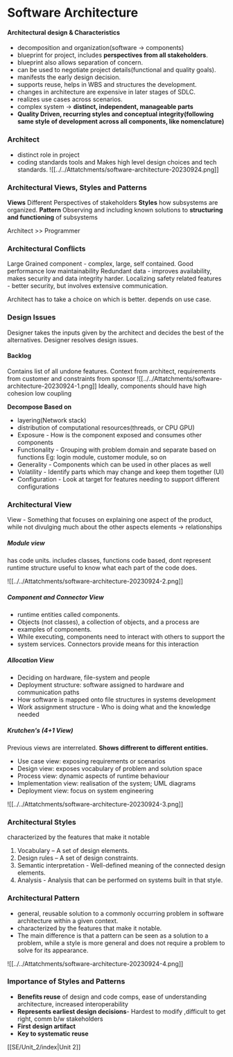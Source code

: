 # Software Architecture
#### Architectural design & Characteristics
- decomposition and organization(software -> components)
- blueprint for project, includes **perspectives from all stakeholders**. 
- blueprint also allows separation of concern.
- can be used to negotiate project details(functional and quality goals).
- manifests the early design decision.
- supports reuse, helps in WBS and structures the development.
- changes in architecture are expensive in later stages of SDLC.
-  realizes use cases across scenarios.
- complex system -> **distinct, independent, manageable parts**
- **Quality Driven, recurring styles and conceptual integrity(following same style of development across all components, like nomenclature)**


### Architect
- distinct role in project
- coding standards tools and 
Makes high level design choices and tech standards. 
![[../../Attatchments/software-architecture-20230924.png]] 

### Architectural Views, Styles and Patterns
**Views** Different Perspectives of stakeholders
**Styles** how subsystems are organized.
**Pattern** Observing and including known solutions to **structuring and functioning** of subsystems

Architect >> Programmer


### Architectural Conflicts
Large Grained component - complex, large, self contained. Good performance low maintainability
Redundant data - improves availability, makes security and data integrity harder.
Localizing safety related features - better security, but involves extensive communication.

Architect has to take a choice on which is better. depends on use case.

### Design Issues
Designer takes the inputs given by the architect and decides the best of the alternatives. 
Designer resolves design issues.

#### Backlog
Contains list of all undone features. 
Context from architect, requirements from customer and constraints from sponsor
![[../../Attatchments/software-architecture-20230924-1.png]]
Ideally, components should have high cohesion low coupling

**Decompose Based on**
- layering(Network stack)
- distribution of computational resources(threads, or CPU GPU)
- Exposure - How is the component exposed and consumes other components
- Functionality - Grouping with problem domain and separate based on functions Eg: login module, customer module, so on
- Generality - Components which can be used in other places as well
- Volatility - Identify parts which may change and keep them together (UI)
- Configuration - Look at target for features needing to support different configurations

### Architectural View
View - Something that focuses on explaining one aspect of the product, while not divulging much about the other aspects
elements -> relationships
##### Module view
has code units. includes classes, functions
code based, dont represent runtime structure
useful to know what each part of the code does.


![[../../Attatchments/software-architecture-20230924-2.png]]


##### Component and Connector View
- runtime entities called components.
- Objects (not classes), a collection of objects, and a process are
- examples of components.
- While executing, components need to interact with others to support the
- system services. Connectors provide means for this interaction

##### Allocation View
- Deciding on hardware, file-system and people
- Deployment structure: software assigned to hardware and communication paths
- How software is mapped onto file structures in systems development
- Work assignment structure - Who is doing what and the knowledge needed

##### Krutchen's (4+1 View)
Previous views are interrelated. 
**Shows diffrerent to different entities.**
- Use case view: exposing requirements or scenarios
- Design view: exposes vocabulary of problem and solution space
- Process view: dynamic aspects of runtime behaviour
- Implementation view: realisation of the system; UML diagrams
- Deployment view: focus on system engineering

![[../../Attatchments/software-architecture-20230924-3.png]]
### Architectural Styles
characterized by the features that make it notable
1. Vocabulary – A set of design elements.
2. Design rules – A set of design constraints.
3. Semantic interpretation - Well-defined meaning of the connected design elements.
4. Analysis - Analysis that can be performed on systems built in that style.

### Architectural Pattern
- general, reusable solution to a commonly occurring problem in software architecture within a given context.
- characterized by the features that make it notable.
- The main difference is that a pattern can be seen as a solution to a problem, while a style is more general and does not require a problem to solve for its appearance.

![[../../Attatchments/software-architecture-20230924-4.png]]

### Importance of Styles and Patterns
- **Benefits reuse** of design and code comps, ease of understanding architecture, increased interoperability
- **Represents earliest design decisions**- Hardest to modify ,difficult to get right, comm b/w stakeholders
- **First design artifact**
- **Key to systematic reuse**


[[SE/Unit_2/index|Unit 2]]

